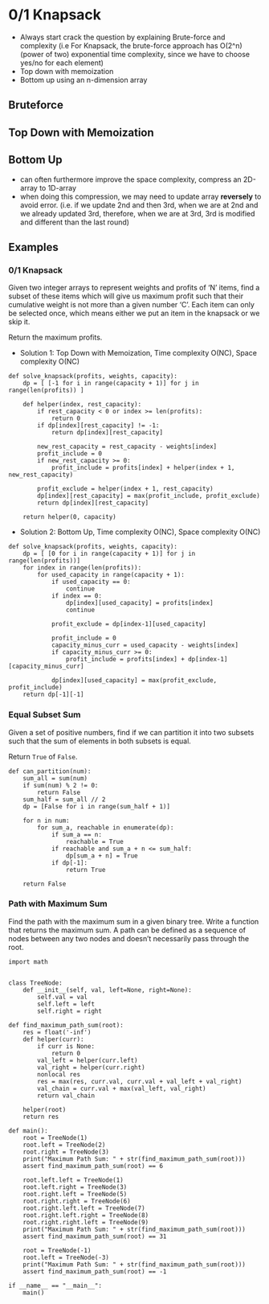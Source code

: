 # 0/1 Knapsack

* Always start crack the question by explaining Brute-force and complexity (i.e For Knapsack, the brute-force approach has O(2^n) (power of two) exponential time complexity, since we have to choose yes/no for each element)
* Top down with memoization
* Bottom up using an n-dimension array


## Bruteforce
## Top Down with Memoization
## Bottom Up
* can often furthermore improve the space complexity, compress an 2D-array to 1D-array
* when doing this compression, we may need to update array **reversely** to avoid error. (i.e. if we update 2nd and then 3rd, when we are at 2nd and we already updated 3rd, therefore, when we are at 3rd, 3rd is modified and different than the last round)



## Examples
### 0/1 Knapsack
Given two integer arrays to represent weights and profits of ‘N’ items, find a subset of these items which will give us maximum profit such that their cumulative weight is not more than a given number ‘C’. Each item can only be selected once, which means either we put an item in the knapsack or we skip it.

Return the maximum profits.

* Solution 1: Top Down with Memoization, Time complexity O(NC), Space complexity O(NC)
```
def solve_knapsack(profits, weights, capacity):
    dp = [ [-1 for i in range(capacity + 1)] for j in range(len(profits)) ] 
    
    def helper(index, rest_capacity):
        if rest_capacity < 0 or index >= len(profits):
            return 0     
        if dp[index][rest_capacity] != -1:
            return dp[index][rest_capacity]
        
        new_rest_capacity = rest_capacity - weights[index]
        profit_include = 0
        if new_rest_capacity >= 0:
            profit_include = profits[index] + helper(index + 1, new_rest_capacity)
            
        profit_exclude = helper(index + 1, rest_capacity)
        dp[index][rest_capacity] = max(profit_include, profit_exclude)
        return dp[index][rest_capacity]

    return helper(0, capacity)
```

* Solution 2: Bottom Up, Time complexity O(NC), Space complexity O(NC)
```
def solve_knapsack(profits, weights, capacity):
    dp = [ [0 for i in range(capacity + 1)] for j in range(len(profits))]
    for index in range(len(profits)):
        for used_capacity in range(capacity + 1):
            if used_capacity == 0:
                continue
            if index == 0:
                dp[index][used_capacity] = profits[index]
                continue
            
            profit_exclude = dp[index-1][used_capacity]
            
            profit_include = 0            
            capacity_minus_curr = used_capacity - weights[index]
            if capacity_minus_curr >= 0:
                profit_include = profits[index] + dp[index-1][capacity_minus_curr]

            dp[index][used_capacity] = max(profit_exclude, profit_include)
    return dp[-1][-1]
```

### Equal Subset Sum
Given a set of positive numbers, find if we can partition it into two subsets such that the sum of elements in both subsets is equal.

Return `True` of `False`.

```
def can_partition(num):
    sum_all = sum(num)
    if sum(num) % 2 != 0:
        return False
    sum_half = sum_all // 2
    dp = [False for i in range(sum_half + 1)]
    
    for n in num:
        for sum_a, reachable in enumerate(dp):
            if sum_a == n:
                reachable = True
            if reachable and sum_a + n <= sum_half:
                dp[sum_a + n] = True
            if dp[-1]:
                return True

    return False
```

### Path with Maximum Sum
Find the path with the maximum sum in a given binary tree. Write a function that returns the maximum sum. A path can be defined as a sequence of nodes between any two nodes and doesn’t necessarily pass through the root.
```
import math


class TreeNode:
    def __init__(self, val, left=None, right=None):
        self.val = val
        self.left = left
        self.right = right

def find_maximum_path_sum(root):
    res = float('-inf')
    def helper(curr):
        if curr is None:
            return 0
        val_left = helper(curr.left)
        val_right = helper(curr.right)
        nonlocal res
        res = max(res, curr.val, curr.val + val_left + val_right)
        val_chain = curr.val + max(val_left, val_right)
        return val_chain

    helper(root)
    return res

def main():
    root = TreeNode(1)
    root.left = TreeNode(2)
    root.right = TreeNode(3)
    print("Maximum Path Sum: " + str(find_maximum_path_sum(root)))
    assert find_maximum_path_sum(root) == 6
    
    root.left.left = TreeNode(1)
    root.left.right = TreeNode(3)
    root.right.left = TreeNode(5)
    root.right.right = TreeNode(6)
    root.right.left.left = TreeNode(7)
    root.right.left.right = TreeNode(8)
    root.right.right.left = TreeNode(9)
    print("Maximum Path Sum: " + str(find_maximum_path_sum(root)))
    assert find_maximum_path_sum(root) == 31

    root = TreeNode(-1)
    root.left = TreeNode(-3)
    print("Maximum Path Sum: " + str(find_maximum_path_sum(root)))
    assert find_maximum_path_sum(root) == -1

if __name__ == "__main__":
    main()
```
